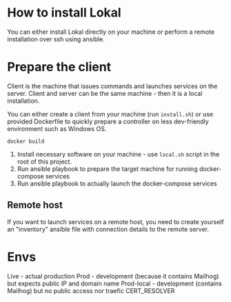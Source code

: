 # How to install Lokal

You can either install Lokal directly on your machine or perform a remote installation over ssh using ansible.

# Prepare the client

Client is the machine that issues commands and launches services on the server. Client and server can be the
same machine - then it is a local installation.

You can either create a client from your machine (run `install.sh`) or use provided Dockerfile to
quickly prepare a controller on less dev-friendly environment such as Windows OS.

`docker build `

1. Install necessary software on your machine - use `local.sh` script in the root of this project.
2. Run ansible playbook to prepare the target machine for running docker-compose services
3. Run ansible playbook to actually launch the docker-compose services

## Remote host

If you want to launch services on a remote host, you need to create yourself an "inventory"
ansible file with connection details to the remote server.

# Envs
Live - actual production
Prod - development (because it contains Mailhog) but expects public IP and domain name
Prod-local - development (contains Mailhog) but no public access nor traefic CERT_RESOLVER
